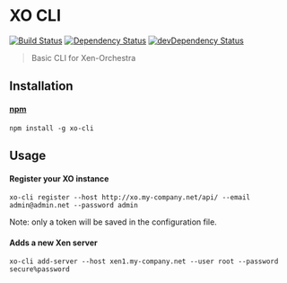 # XO CLI
[![Build Status](https://img.shields.io/travis/vatesfr/xo-cli/master.svg)](http://travis-ci.org/vatesfr/xo-cli)
[![Dependency Status](https://david-dm.org/vatesfr/xo-cli/status.svg?theme=shields.io)](https://david-dm.org/vatesfr/xo-cli)
[![devDependency Status](https://david-dm.org/vatesfr/xo-cli/dev-status.svg?theme=shields.io)](https://david-dm.org/vatesfr/xo-cli#info=devDependencies)

> Basic CLI for Xen-Orchestra

## Installation

#### [npm](https://npmjs.org/package/xo-cli)

```
npm install -g xo-cli
```

## Usage

#### Register your XO instance

```
xo-cli register --host http://xo.my-company.net/api/ --email admin@admin.net --password admin
```

Note: only a token will be saved in the configuration file.

#### Adds a new Xen server


```
xo-cli add-server --host xen1.my-company.net --user root --password secure%password
```
